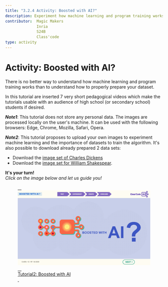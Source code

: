 ```yaml
---
title: "3.2.4 Activity: Boosted with AI?"
description: Experiment how machine learning and program training works and test the importance of properly prepared data sets.
contributor:  Magic Makers
              Inria
              S24B
              Class'code     
type: activity
---
```


# Activity: Boosted with AI?
There is no better way to understand how machine learning and program training works than to understand how to properly prepare your dataset.

In this tutorial are inserted 7 very short pedagogical videos which make the tutorials usable with an audience of high school (or secondary school) students if desired.

**_Note1_**: This tutorial does not store any personal data. The images are processed locally on the user's machine. It can be used with the following browsers: Edge, Chrome, Mozilla, Safari, Opera.

**_Note2_**: This tutorial proposes to upload your own images to experiment machine learning and the importance of datasets to train the algorithm. It's also possible to download already prepared 2 data sets:  
- Download the [image set of Charles Dickens](Images/Images-set-of-Charles-Dickens.zip)  
- Download the [image set for William Shakespear](Images/Images-set-of-William-Shakespear.zip).


**It's your turn!**  
_Click on the image below and let us guide you!_

<a href="https://pixees.fr/classcodeiai/app/tuto2?lang=en" target="_blank"><figure> 
  <img src="Images/Tuto-M2-BoostedIA-EN.png" /> 
  <figcaption> Tutorial2: Boosted with AI </figcaption> 
</figure></a>
